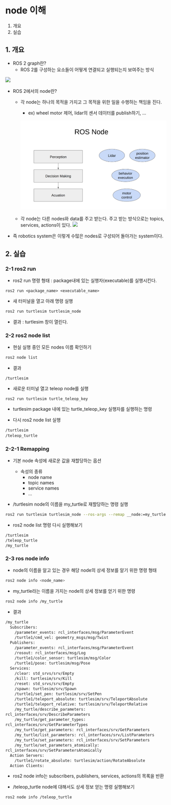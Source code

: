 # node 이해
1. 개요
2. 실습

## 1. 개요
* ROS 2 graph란?
  * ROS 2를 구성하는 요소들이 어떻게 연결되고 실행되는지 보여주는 방식

![](https://upload.wikimedia.org/wikipedia/commons/0/08/Directed_acyclic_graph.png)

* ROS 2에서의 node란?
  * 각 node는 하나의 목적을 가지고 그 목적을 위한 일을 수행하는 책임을 진다.
    * ex) wheel motor 제어, lidar의 센서 데이터를 publish하기, ...
  
    ![](./node_intro.png)

  * 각 node는 다른 nodes와 data를 주고 받는다. 주고 받는 방식으로는 topics, services, actions이 있다.
  ![](https://docs.ros.org/en/humble/_images/Nodes-TopicandService.gif)

* 즉 robotics system은 이렇게 수많은 nodes로 구성되어 돌아가는 system이다.

## 2. 실습
### 2-1 ros2 run
* ros2 run 명령 형태 : package내에 있는 실행자(executable)를 실행시킨다.
```
ros2 run <package_name> <executable_name>
```

* 새 터미널을 열고 아래 명령 실행
```bash
ros2 run turtlesim turtlesim_node
```

* 결과 : turtlesim 창이 열린다.


### 2-2 ros2 node list
* 현실 실행 중인 모든 nodes 이름 확인하기
```bash
ros2 node list
```

* 결과
```
/turtlesim
```

* 새로운 터미널 열고 teleop node를 실행
```
ros2 run turtlesim turtle_teleop_key
```
  * turtlesim package 내에 있는 turtle_teleop_key 실행자를 실행하는 명령

* 다시 ros2 node list 실행
```bash
/turtlesim
/teleop_turtle
```

### 2-2-1 Remapping
* 기본 node 속성에 새로운 값을 재할당하는 옵션
  *  속성의 종류
     * node name
     * topic names
     * service names
     * ...

* /turtlesim node의 이름을 my_turtle로 재할당하는 명령 실행
```bash
ros2 run turtlesim turtlesim_node --ros-args --remap __node:=my_turtle
```

* ros2 node list 명령 다시 실행해보기
```
/turtlesim
/teleop_turtle
/my_turtle
```

### 2-3 ros node info
* node의 이름을 알고 있는 경우 해당 node의 상세 정보를 알기 위한 명령 형태
```bash
ros2 node info <node_name>
```

* my_turtle라는 이름을 가지는 node의 상세 정보를 얻기 위한 명령
```bash
ros2 node info /my_turtle
```

* 결과
```
/my_turtle
  Subscribers:
    /parameter_events: rcl_interfaces/msg/ParameterEvent
    /turtle1/cmd_vel: geometry_msgs/msg/Twist
  Publishers:
    /parameter_events: rcl_interfaces/msg/ParameterEvent
    /rosout: rcl_interfaces/msg/Log
    /turtle1/color_sensor: turtlesim/msg/Color
    /turtle1/pose: turtlesim/msg/Pose
  Services:
    /clear: std_srvs/srv/Empty
    /kill: turtlesim/srv/Kill
    /reset: std_srvs/srv/Empty
    /spawn: turtlesim/srv/Spawn
    /turtle1/set_pen: turtlesim/srv/SetPen
    /turtle1/teleport_absolute: turtlesim/srv/TeleportAbsolute
    /turtle1/teleport_relative: turtlesim/srv/TeleportRelative
    /my_turtle/describe_parameters: rcl_interfaces/srv/DescribeParameters
    /my_turtle/get_parameter_types: rcl_interfaces/srv/GetParameterTypes
    /my_turtle/get_parameters: rcl_interfaces/srv/GetParameters
    /my_turtle/list_parameters: rcl_interfaces/srv/ListParameters
    /my_turtle/set_parameters: rcl_interfaces/srv/SetParameters
    /my_turtle/set_parameters_atomically: rcl_interfaces/srv/SetParametersAtomically
  Action Servers:
    /turtle1/rotate_absolute: turtlesim/action/RotateAbsolute
  Action Clients:
```
  * ros2 node info는 subscribers, publishers, services, actions의 목록을 반환

* /teleop_turtle node에 대해서도 상세 정보 얻는 명령 실행해보기
```bash
ros2 node info /teleop_turtle
```
